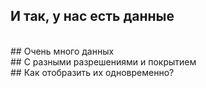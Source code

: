 ##  И так, у нас есть данные
<br>
##  Очень много данных<!-- .element: class="fragment" data-fragment-index="1" -->
<br>
##  С разными разрешениями и покрытием <!-- .element: class="fragment" data-fragment-index="2" -->
<br>
##  Как отобразить их одновременно? <!-- .element: class="fragment" data-fragment-index="3" -->

